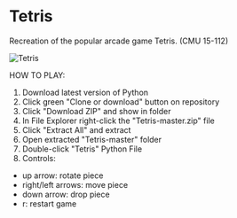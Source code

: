 # Tetris
Recreation of the popular arcade game Tetris. (CMU 15-112)

![Tetris](https://ibb.co/sKGMCvW)

HOW TO PLAY:
1. Download latest version of Python
2. Click green "Clone or download" button on repository
3. Click "Download ZIP" and show in folder
4. In File Explorer right-click the "Tetris-master.zip" file
5. Click "Extract All" and extract
6. Open extracted "Tetris-master" folder
7. Double-click "Tetris" Python File
8. Controls:
- up arrow: rotate piece
- right/left arrows: move piece
- down arrow: drop piece
- r: restart game
